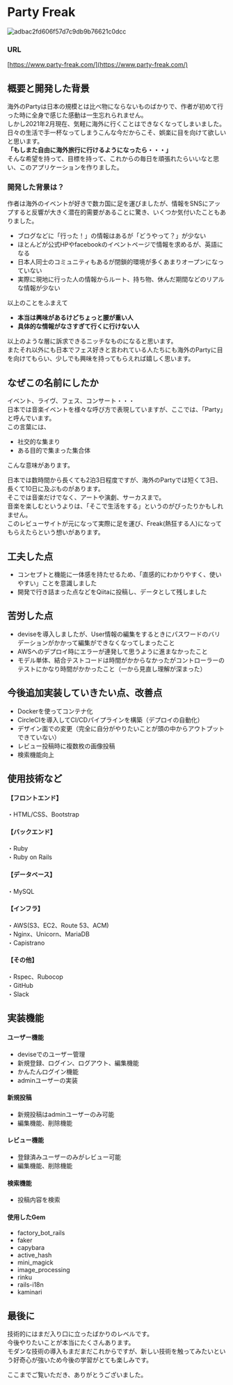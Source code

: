 # Party Freak


![adbac2fd606f57d7c9db9b76621c0dcc](https://user-images.githubusercontent.com/74911358/108613332-37e7ed80-7434-11eb-9f2c-64c86c61cedb.jpg)

### URL
[https://www.party-freak.com/](https://www.party-freak.com/)

## 概要と開発した背景

海外のPartyは日本の規模とは比べ物にならないものばかりで、作者が初めて行った時に全身で感じた感動は一生忘れられません。<br>
しかし2021年2月現在、気軽に海外に行くことはできなくなってしまいました。<br>
日々の生活で手一杯なってしまうこんな今だからこそ、娯楽に目を向けて欲しいと思います。<br>
**「もしまた自由に海外旅行に行けるようになったら・・・」**<br>
そんな希望を持って、目標を持って、これからの毎日を頑張れたらいいなと思い、このアプリケーションを作りました。<br>

### 開発した背景は？

作者は海外のイベントが好きで数カ国に足を運びましたが、情報をSNSにアップすると反響が大きく潜在的需要があることに驚き、いくつか気付いたこともありました。
- ブログなどに「行った！」の情報はあるが「どうやって？」が少ない
- ほとんどが公式HPやfacebookのイベントページで情報を求めるが、英語になる
- 日本人同士のコミュニティもあるが閉鎖的環境が多くあまりオープンになっていない
- 実際に現地に行った人の情報からルート、持ち物、休んだ期間などのリアルな情報が少ない

以上のことをふまえて
- **本当は興味があるけどちょっと腰が重い人**
- **具体的な情報がなさすぎて行くに行けない人**

以上のような層に訴求できるニッチなものになると思います。  
またそれ以外にも日本でフェス好きと言われている人たちにも海外のPartyに目を向けてもらい、少しでも興味を持ってもらえれば嬉しく思います。


## なぜこの名前にしたか

イベント、ライヴ、フェス、コンサート・・・<br>
日本では音楽イベントを様々な呼び方で表現していますが、ここでは、「Party」と呼んでいます。<br>
この言葉には、<br>
- 社交的な集まり
- ある目的で集まった集合体

こんな意味があります。

日本では数時間から長くても2泊3日程度ですが、海外のPartyでは短くて3日、長くて10日に及ぶものがあります。</br>
そこでは音楽だけでなく、アートや演劇、サーカスまで。<br>
音楽を楽しむというよりは、「そこで生活をする」というのがぴったりかもしれません。</br>
このレビューサイトが元になって実際に足を運び、Freak(熱狂する人)になってもらえたらという想いがあります。</br>


## 工夫した点
- コンセプトと機能に一体感を持たせるため、「直感的にわかりやすく、使いやすい」ことを意識しました
- 開発で行き詰まった点などをQiitaに投稿し、データとして残しました


## 苦労した点
- deviseを導入しましたが、User情報の編集をするときにパスワードのバリデーションがかかって編集ができなくなってしまったこと
- AWSへのデプロイ時にエラーが連発して思うように進まなかったこと
- モデル単体、結合テストコードは時間がかからなかったがコントローラーのテストにかなり時間がかかったこと（一から見直し理解が深まった）



## 今後追加実装していきたい点、改善点
- Dockerを使ってコンテナ化
- CircleCIを導入してCI/CDパイプラインを構築（デプロイの自動化）
- デザイン面での変更（完全に自分がやりたいことが頭の中からアウトプットできていない）
- レビュー投稿時に複数枚の画像投稿
- 検索機能向上


## 使用技術など
#### 【フロントエンド】  
・HTML/CSS、Bootstrap<br>    

#### 【バックエンド】  
・Ruby  
・Ruby on Rails    

#### 【データベース】  
・MySQL    

#### 【インフラ】  
・AWS(S3、EC2、Route 53、ACM)  
・Nginx、Unicorn、MariaDB  
・Capistrano    

#### 【その他】  
・Rspec、Rubocop  
・GitHub  
・Slack  


## 実装機能
#### ユーザー機能
- deviseでのユーザー管理
- 新規登録、ログイン、ログアウト、編集機能
- かんたんログイン機能
- adminユーザーの実装

#### 新規投稿
- 新規投稿はadminユーザーのみ可能
- 編集機能、削除機能

#### レビュー機能
- 登録済みユーザーのみがレビュー可能
- 編集機能、削除機能

#### 検索機能
- 投稿内容を検索

#### 使用したGem
- factory_bot_rails
- faker
- capybara
- active_hash
- mini_magick
- image_processing
- rinku
- rails-i18n
- kaminari



## 最後に
技術的にはまだ入り口に立ったばかりのレベルです。  
今後やりたいことが本当にたくさんあります。  
モダンな技術の導入もまだまだこれからですが、新しい技術を触ってみたいという好奇心が強いため今後の学習がとても楽しみです。  
  
  
ここまでご覧いただき、ありがとうございました。

